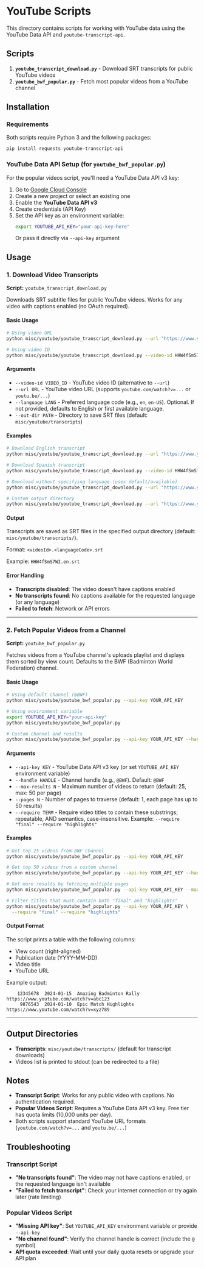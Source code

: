 # YouTube Scripts

This directory contains scripts for working with YouTube data using the YouTube Data API and `youtube-transcript-api`.

## Scripts

1. **`youtube_transcript_download.py`** - Download SRT transcripts for public YouTube videos
2. **`youtube_bwf_popular.py`** - Fetch most popular videos from a YouTube channel

## Installation

### Requirements

Both scripts require Python 3 and the following packages:

```bash
pip install requests youtube-transcript-api
```

### YouTube Data API Setup (for `youtube_bwf_popular.py`)

For the popular videos script, you'll need a YouTube Data API v3 key:

1. Go to [Google Cloud Console](https://console.cloud.google.com/)
2. Create a new project or select an existing one
3. Enable the **YouTube Data API v3**
4. Create credentials (API Key)
5. Set the API key as an environment variable:
   ```bash
   export YOUTUBE_API_KEY="your-api-key-here"
   ```
   Or pass it directly via `--api-key` argument

## Usage

### 1. Download Video Transcripts

**Script:** `youtube_transcript_download.py`

Downloads SRT subtitle files for public YouTube videos. Works for any video with captions enabled (no OAuth required).

#### Basic Usage

```bash
# Using video URL
python misc/youtube/youtube_transcript_download.py --url "https://www.youtube.com/watch?v=HHW4fSmS7WI" --language en

# Using video ID
python misc/youtube/youtube_transcript_download.py --video-id HHW4fSmS7WI --language en
```

#### Arguments

- `--video-id VIDEO_ID` - YouTube video ID (alternative to `--url`)
- `--url URL` - YouTube video URL (supports `youtube.com/watch?v=...` or `youtu.be/...`)
- `--language LANG` - Preferred language code (e.g., `en`, `en-US`). Optional. If not provided, defaults to English or first available language.
- `--out-dir PATH` - Directory to save SRT files (default: `misc/youtube/transcripts`)

#### Examples

```bash
# Download English transcript
python misc/youtube/youtube_transcript_download.py --url "https://www.youtube.com/watch?v=HHW4fSmS7WI" --language en

# Download Spanish transcript
python misc/youtube/youtube_transcript_download.py --video-id HHW4fSmS7WI --language es

# Download without specifying language (uses default/available)
python misc/youtube/youtube_transcript_download.py --url "https://www.youtube.com/watch?v=HHW4fSmS7WI"

# Custom output directory
python misc/youtube/youtube_transcript_download.py --url "https://www.youtube.com/watch?v=HHW4fSmS7WI" --out-dir ./my_transcripts
```

#### Output

Transcripts are saved as SRT files in the specified output directory (default: `misc/youtube/transcripts/`).

Format: `<videoId>.<languageCode>.srt`

Example: `HHW4fSmS7WI.en.srt`

#### Error Handling

- **Transcripts disabled**: The video doesn't have captions enabled
- **No transcripts found**: No captions available for the requested language (or any language)
- **Failed to fetch**: Network or API errors

---

### 2. Fetch Popular Videos from a Channel

**Script:** `youtube_bwf_popular.py`

Fetches videos from a YouTube channel's uploads playlist and displays them sorted by view count. Defaults to the BWF (Badminton World Federation) channel.

#### Basic Usage

```bash
# Using default channel (@BWF)
python misc/youtube/youtube_bwf_popular.py --api-key YOUR_API_KEY

# Using environment variable
export YOUTUBE_API_KEY="your-api-key"
python misc/youtube/youtube_bwf_popular.py

# Custom channel and results
python misc/youtube/youtube_bwf_popular.py --api-key YOUR_API_KEY --handle "@MyChannel" --max-results 50
```

#### Arguments

- `--api-key KEY` - YouTube Data API v3 key (or set `YOUTUBE_API_KEY` environment variable)
- `--handle HANDLE` - Channel handle (e.g., `@BWF`). Default: `@BWF`
- `--max-results N` - Maximum number of videos to return (default: 25, max: 50 per page)
- `--pages N` - Number of pages to traverse (default: 1, each page has up to 50 results)
- `--require TERM` - Require video titles to contain these substrings; repeatable, AND semantics, case-insensitive. Example: `--require "final" --require "highlights"`

#### Examples

```bash
# Get top 25 videos from BWF channel
python misc/youtube/youtube_bwf_popular.py --api-key YOUR_API_KEY

# Get top 50 videos from a custom channel
python misc/youtube/youtube_bwf_popular.py --api-key YOUR_API_KEY --handle "@MyChannel" --max-results 50

# Get more results by fetching multiple pages
python misc/youtube/youtube_bwf_popular.py --api-key YOUR_API_KEY --max-results 100 --pages 2

# Filter titles that must contain both "final" and "highlights"
python misc/youtube/youtube_bwf_popular.py --api-key YOUR_API_KEY \
  --require "final" --require "highlights"
```

#### Output Format

The script prints a table with the following columns:
- View count (right-aligned)
- Publication date (YYYY-MM-DD)
- Video title
- YouTube URL

Example output:
```
    12345678  2024-01-15  Amazing Badminton Rally  https://www.youtube.com/watch?v=abc123
     9876543  2024-01-10  Epic Match Highlights    https://www.youtube.com/watch?v=xyz789
```

---

## Output Directories

- **Transcripts**: `misc/youtube/transcripts/` (default for transcript downloads)
- Videos list is printed to stdout (can be redirected to a file)

## Notes

- **Transcript Script**: Works for any public video with captions. No authentication required.
- **Popular Videos Script**: Requires a YouTube Data API v3 key. Free tier has quota limits (10,000 units per day).
- Both scripts support standard YouTube URL formats (`youtube.com/watch?v=...` and `youtu.be/...`)

## Troubleshooting

### Transcript Script

- **"No transcripts found"**: The video may not have captions enabled, or the requested language isn't available
- **"Failed to fetch transcript"**: Check your internet connection or try again later (rate limiting)

### Popular Videos Script

- **"Missing API key"**: Set `YOUTUBE_API_KEY` environment variable or provide `--api-key`
- **"No channel found"**: Verify the channel handle is correct (include the `@` symbol)
- **API quota exceeded**: Wait until your daily quota resets or upgrade your API plan

